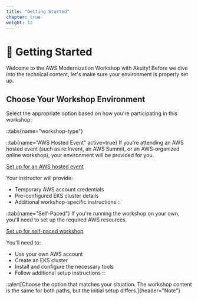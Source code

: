```yaml
---
title: "Getting Started"
chapter: true
weight: 12
---
```


# 🏁 Getting Started

Welcome to the AWS Modernization Workshop with Akuity! Before we dive into the technical content, let's make sure your environment is properly set up.

## Choose Your Workshop Environment

Select the appropriate option based on how you're participating in this workshop:

::tabs{name="workshop-type"}

::tab{name="AWS Hosted Event" active=true}
If you're attending an AWS hosted event (such as re:Invent, an AWS Summit, or an AWS-organized online workshop), your environment will be provided for you.

[Set up for an AWS hosted event](./aws_event)

Your instructor will provide:
- Temporary AWS account credentials
- Pre-configured EKS cluster details
- Additional workshop-specific instructions
::

::tab{name="Self-Paced"}
If you're running the workshop on your own, you'll need to set up the required AWS resources.

[Set up for self-paced workshop](./self_paced)

You'll need to:
- Use your own AWS account
- Create an EKS cluster
- Install and configure the necessary tools
- Follow additional setup instructions
::

::alert[Choose the option that matches your situation. The workshop content is the same for both paths, but the initial setup differs.]{header="Note"}
